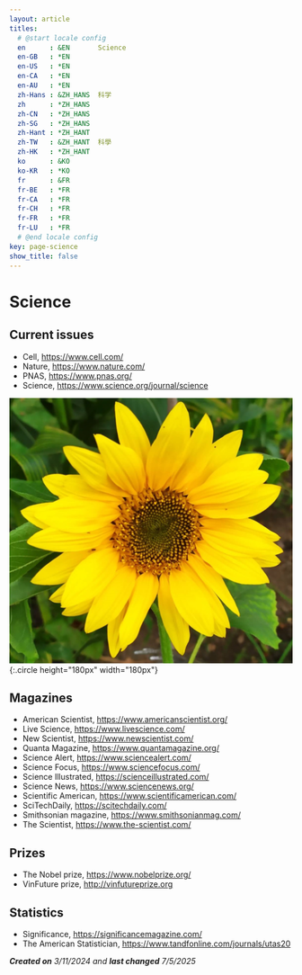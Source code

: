 ```yaml
---
layout: article
titles:
  # @start locale config
  en      : &EN       Science
  en-GB   : *EN
  en-US   : *EN
  en-CA   : *EN
  en-AU   : *EN
  zh-Hans : &ZH_HANS  科学
  zh      : *ZH_HANS
  zh-CN   : *ZH_HANS
  zh-SG   : *ZH_HANS
  zh-Hant : *ZH_HANT
  zh-TW   : &ZH_HANT  科學
  zh-HK   : *ZH_HANT
  ko      : &KO
  ko-KR   : *KO
  fr      : &FR
  fr-BE   : *FR
  fr-CA   : *FR
  fr-CH   : *FR
  fr-FR   : *FR
  fr-LU   : *FR
  # @end locale config
key: page-science
show_title: false
---
```


# Science

## Current issues

+ Cell, <https://www.cell.com/>
+ Nature, <https://www.nature.com/>
+ PNAS, <https://www.pnas.org/>
+ Science, <https://www.science.org/journal/science>

![Image](assets/images/young-sunflower.jpg){:.circle height="180px" width="180px"}

## Magazines

- American Scientist, <https://www.americanscientist.org/>
- Live Science, <https://www.livescience.com/>
- New Scientist, <https://www.newscientist.com/>
- Quanta Magazine, <https://www.quantamagazine.org/>
- Science Alert, <https://www.sciencealert.com/>
- Science Focus, <https://www.sciencefocus.com/>
- Science Illustrated, <https://scienceillustrated.com/>
- Science News, <https://www.sciencenews.org/>
- Scientific American, <https://www.scientificamerican.com/>
- SciTechDaily, <https://scitechdaily.com/>
- Smithsonian magazine, <https://www.smithsonianmag.com/>
- The Scientist, <https://www.the-scientist.com/>

## Prizes

- The Nobel prize, <https://www.nobelprize.org/>
- VinFuture prize, <http://vinfutureprize.org>

## Statistics

+ Significance, <https://significancemagazine.com/>
+ The American Statistician, <https://www.tandfonline.com/journals/utas20>

***Created on** 3/11/2024 and **last changed** 7/5/2025*
